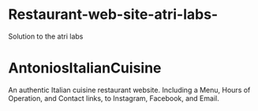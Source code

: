 # Restaurant-web-site-atri-labs-
Solution to the atri labs


# AntoniosItalianCuisine

An authentic Italian cuisine restaurant website. Including a Menu, Hours of Operation, and Contact links, to Instagram, Facebook, and Email.
